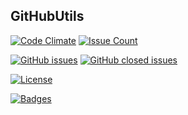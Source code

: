 ## GitHubUtils

[![Code Climate](https://codeclimate.com/github/dracco1993/GitHubUtils/badges/gpa.svg)](https://codeclimate.com/github/dracco1993/GitHubUtils)
[![Issue Count](https://codeclimate.com/github/dracco1993/GitHubUtils/badges/issue_count.svg)](https://codeclimate.com/github/dracco1993/GitHubUtils)

[![GitHub issues](https://img.shields.io/github/issues/dracco1993/GitHubUtils.svg)](https://github.com/dracco1993/GitHubUtils/issues?q=is%3Aopen+is%3Aissue)
[![GitHub closed issues](https://img.shields.io/github/issues-closed/dracco1993/GitHubUtils.svg)](https://github.com/dracco1993/GitHubUtils/issues?q=is%3Aissue+is%3Aclosed)

[![License](http://img.shields.io/:license-MIT-blue.svg?style=flat)](LICENSE)

[![Badges](https://img.shields.io/badge/badges-%F0%9F%91%8D-brightgreen.svg)](https://shields.io/)
